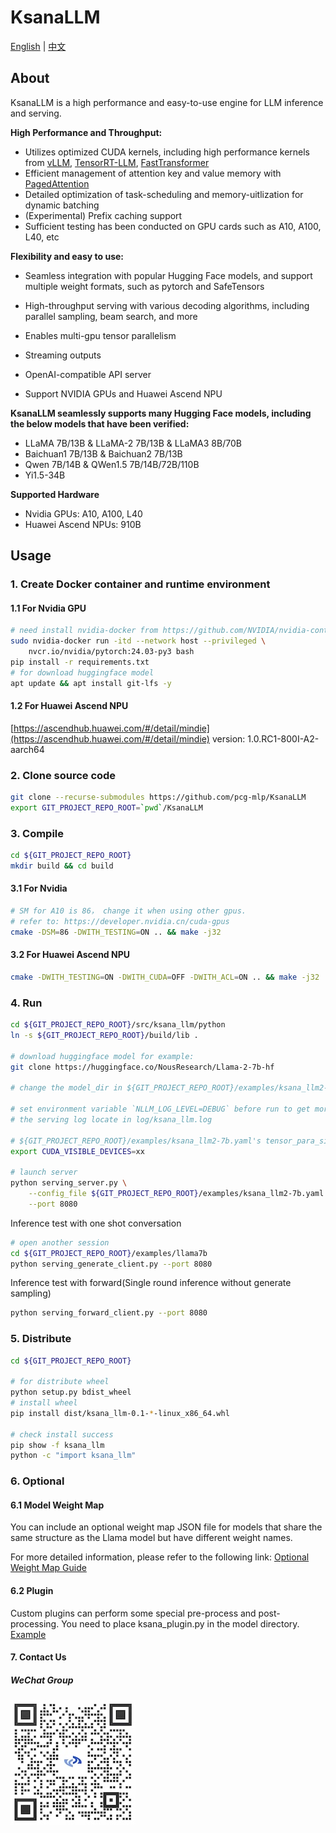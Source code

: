 # KsanaLLM

[English](README.md) | [中文](README_cn.md)

## About

KsanaLLM is a high performance and easy-to-use engine for LLM inference and serving.

**High Performance and Throughput:**

- Utilizes optimized CUDA kernels, including high performance kernels from [vLLM](https://github.com/vllm-project/vllm), [TensorRT-LLM](https://github.com/NVIDIA/TensorRT-LLM), [FastTransformer](https://github.com/NVIDIA/FasterTransformer)
- Efficient management of attention key and value memory with [PagedAttention](https://arxiv.org/abs/2309.06180)
- Detailed optimization of task-scheduling and memory-uitlization for dynamic batching 
- (Experimental) Prefix caching support
- Sufficient testing has been conducted on GPU cards such as A10, A100, L40, etc

**Flexibility and easy to use:**

- Seamless integration with popular Hugging Face models, and support multiple weight formats, such as pytorch and SafeTensors

- High-throughput serving with various decoding algorithms, including parallel sampling, beam search, and more

- Enables multi-gpu tensor parallelism 

- Streaming outputs

- OpenAI-compatible API server

- Support NVIDIA GPUs and Huawei Ascend NPU

  

**KsanaLLM seamlessly supports many Hugging Face models, including the below models that have been verified:**

- LLaMA 7B/13B & LLaMA-2 7B/13B & LLaMA3 8B/70B
- Baichuan1 7B/13B & Baichuan2 7B/13B
- Qwen 7B/14B & QWen1.5 7B/14B/72B/110B
- Yi1.5-34B 

**Supported Hardware**

 - Nvidia GPUs: A10, A100, L40
 - Huawei Ascend NPUs: 910B

## Usage

### 1. Create Docker container and runtime environment

#### 1.1 For Nvidia GPU

```bash
# need install nvidia-docker from https://github.com/NVIDIA/nvidia-container-toolkit
sudo nvidia-docker run -itd --network host --privileged \
    nvcr.io/nvidia/pytorch:24.03-py3 bash
pip install -r requirements.txt
# for download huggingface model
apt update && apt install git-lfs -y
```

#### 1.2 For Huawei Ascend NPU

[https://ascendhub.huawei.com/#/detail/mindie](https://ascendhub.huawei.com/#/detail/mindie)
version: 1.0.RC1-800I-A2-aarch64

### 2. Clone source code

```bash
git clone --recurse-submodules https://github.com/pcg-mlp/KsanaLLM
export GIT_PROJECT_REPO_ROOT=`pwd`/KsanaLLM
```

### 3. Compile

```bash
cd ${GIT_PROJECT_REPO_ROOT}
mkdir build && cd build
```

#### 3.1 For Nvidia

```bash
# SM for A10 is 86， change it when using other gpus.
# refer to: https://developer.nvidia.cn/cuda-gpus
cmake -DSM=86 -DWITH_TESTING=ON .. && make -j32
```

#### 3.2 For Huawei Ascend NPU

```bash
cmake -DWITH_TESTING=ON -DWITH_CUDA=OFF -DWITH_ACL=ON .. && make -j32
```

### 4. Run

```bash
cd ${GIT_PROJECT_REPO_ROOT}/src/ksana_llm/python
ln -s ${GIT_PROJECT_REPO_ROOT}/build/lib .

# download huggingface model for example:
git clone https://huggingface.co/NousResearch/Llama-2-7b-hf

# change the model_dir in ${GIT_PROJECT_REPO_ROOT}/examples/ksana_llm2-7b.yaml if needed

# set environment variable `NLLM_LOG_LEVEL=DEBUG` before run to get more log info
# the serving log locate in log/ksana_llm.log

# ${GIT_PROJECT_REPO_ROOT}/examples/ksana_llm2-7b.yaml's tensor_para_size equal the GPUs/NPUs number
export CUDA_VISIBLE_DEVICES=xx

# launch server
python serving_server.py \
    --config_file ${GIT_PROJECT_REPO_ROOT}/examples/ksana_llm2-7b.yaml \
    --port 8080
```

Inference test with one shot conversation

```bash
# open another session
cd ${GIT_PROJECT_REPO_ROOT}/examples/llama7b
python serving_generate_client.py --port 8080
```

Inference test with forward(Single round inference without generate sampling)

```bash
python serving_forward_client.py --port 8080
```

### 5. Distribute

```bash
cd ${GIT_PROJECT_REPO_ROOT}

# for distribute wheel
python setup.py bdist_wheel
# install wheel
pip install dist/ksana_llm-0.1-*-linux_x86_64.whl

# check install success
pip show -f ksana_llm
python -c "import ksana_llm"
```

### 6. Optional 

#### 6.1 Model Weight Map

You can include an optional weight map JSON file for models that share the same structure as the Llama model but have different weight names.

For more detailed information, please refer to the following link: [Optional Weight Map Guide](src/ksana_llm/python/weight_map/README.md)

#### 6.2 Plugin

Custom plugins can perform some special pre-process and post-processing. You need to place ksana_plugin.py in the model directory.
[Example](examples/qwenvl/ksana_plugin.py)

#### 7. Contact Us
##### WeChat Group
<img src=doc/img/webchat-github.jpg width="200px">

